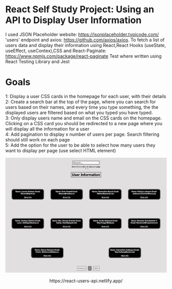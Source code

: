 # React Self Study Project: Using an API to Display User Information
I used JSON Placeholder website: https://jsonplaceholder.typicode.com/ 'users' endpoint and axios: https://github.com/axios/axios.
To fetch a list of users data and display their information using React,React Hooks (useState, useEffect, useContex),CSS and React-Paginate: https://www.npmjs.com/package/react-paginate 
Test where written using React Testing Library and Jest 

# Goals
1: Display a user CSS cards in the homepage for each user, with their details<br>
2: Create a search bar at the top of the page, where you can search for users based on their names, and every time you type something, the the displayed users are filtered based on what you typed you have typed. <br>
3: Only display users name and email on the CSS cards on the homepage. Clicking on a CSS card you should be redirected to a new page where you will display all the information for a user<br>
4: Add pagination to display x number of users per page. Search filtering should still work on each page<br>
5: Add the option for the user to be able to select how many users they want to display per page (use select HTML element) 



![image](src/images/react-api-users.png)
<p align="center">
https://react-users-api.netlify.app/
  <p>
